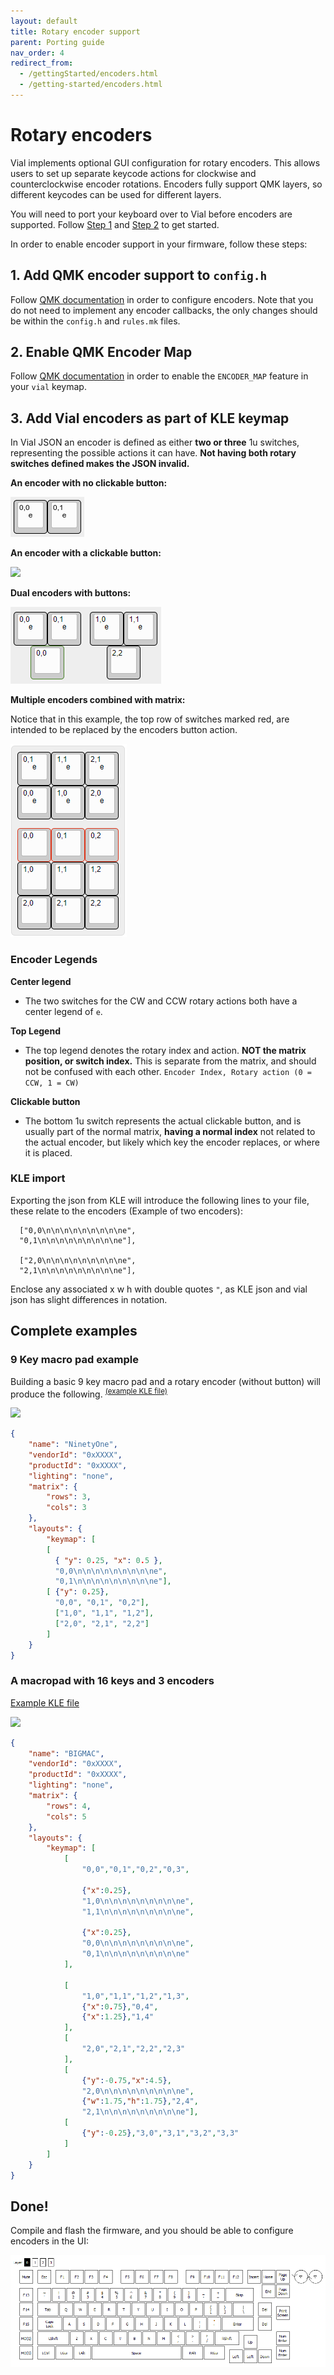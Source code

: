 ```yaml
---
layout: default
title: Rotary encoder support
parent: Porting guide
nav_order: 4
redirect_from:
  - /gettingStarted/encoders.html
  - /getting-started/encoders.html
---
```



# Rotary encoders

Vial implements optional GUI configuration for rotary encoders. This allows users to set up  separate keycode actions for clockwise and counterclockwise encoder rotations. Encoders fully support QMK layers, so different keycodes can be used for different layers.

You will need to port your keyboard over to Vial before encoders are supported. Follow [Step 1](/porting-to-via.md) and [Step 2](/porting-to-vial.md) to get started.

In order to enable encoder support in your firmware, follow these steps:

## 1. Add QMK encoder support to `config.h`

Follow [QMK documentation](https://docs.qmk.fm/#/feature_encoders?id=encoders) in order to configure encoders. Note that you do not need to implement any encoder callbacks, the only changes should be within the `config.h` and `rules.mk` files.

## 2. Enable QMK Encoder Map

Follow [QMK documentation](https://docs.qmk.fm/#/feature_encoders?id=encoder-map) in order to enable the `ENCODER_MAP` feature in your `vial` keymap.

## 3. Add Vial encoders as part of KLE keymap

In Vial JSON an encoder is defined as either **two or three** 1u switches, representing the possible actions it can have. 
**Not having both rotary switches defined makes the JSON invalid.**


**An encoder with no clickable button:**

![](../img/encoders-kle.png)

**An encoder with a clickable button:**

![](../img/encoders-kle2.png)

**Dual encoders with buttons:**

![](../img/dual-encoders-kle.png)

**Multiple encoders combined with matrix:**

Notice that in this example, the top row of switches marked red, are intended to be replaced by the encoders button action.

![](../img/multiple-encoders-kle.png)

### Encoder Legends
**Center legend**
- The two switches for the CW and CCW rotary actions both have a center legend of `e`.
 
**Top Legend**
- The top legend denotes the rotary index and action. **NOT the matrix position, or switch index.** This is separate from the matrix, and should not be confused with each other. `Encoder Index, Rotary action (0 = CCW, 1 = CW)`

**Clickable button**
- The bottom 1u switch represents the actual clickable button, and is usually part of the normal matrix, **having a normal index** not related to the actual encoder, but likely which key the encoder replaces, or where it is placed.


### KLE import
Exporting the json from KLE will introduce the following lines to your file, these relate to the encoders (Example of two encoders):
```
  ["0,0\n\n\n\n\n\n\n\n\ne",
  "0,1\n\n\n\n\n\n\n\n\ne"],
  
  ["2,0\n\n\n\n\n\n\n\n\ne",
  "2,1\n\n\n\n\n\n\n\n\ne"],
```
Enclose any associated x w h with double quotes `"`, as KLE json and vial json has slight differences in notation.


## Complete examples

### **9 Key macro pad example**
Building a basic 9 key macro pad and a rotary encoder (without button) will produce the following. <sup>[(example KLE file)](http://www.keyboard-layout-editor.com/#/gists/f6c1df29df0d44744d9a4dafe26178ef)</sup>

![](../img/basic-91.png)

```json
{
    "name": "NinetyOne",
    "vendorId": "0xXXXX",
    "productId": "0xXXXX",
    "lighting": "none",
    "matrix": {
        "rows": 3,
        "cols": 3
    },
    "layouts": {
        "keymap": [
        [
          { "y": 0.25, "x": 0.5 },
          "0,0\n\n\n\n\n\n\n\n\ne",
          "0,1\n\n\n\n\n\n\n\n\ne"],
        [ {"y": 0.25},
          "0,0", "0,1", "0,2"],
          ["1,0", "1,1", "1,2"],
          ["2,0", "2,1", "2,2"]
        ]
    }
}

```
### A macropad with 16 keys and 3 encoders

[Example KLE file](http://www.keyboard-layout-editor.com/##@@=0,0&=0,1&=0,2&=0,3&_x:0.25%3B&=0,0%0A%0A%0A%0A%0A%0A%0A%0A%0Ae&=0,1%0A%0A%0A%0A%0A%0A%0A%0A%0Ae&_x:0.25%3B&=1,0%0A%0A%0A%0A%0A%0A%0A%0A%0Ae&=1,1%0A%0A%0A%0A%0A%0A%0A%0A%0Ae%3B&@=1,0&=1,1&=1,2&=1,3&_x:0.75%3B&=0,4&_x:1.25%3B&=1,4%3B&@=2,0&=2,1&=2,2&=2,3%3B&@_y:-0.75&x:4.5%3B&=2,0%0A%0A%0A%0A%0A%0A%0A%0A%0Ae&_w:1.75&h:1.75%3B&=2,4&=2,1%0A%0A%0A%0A%0A%0A%0A%0A%0Ae%3B&@_y:-0.25%3B&=3,0&=3,1&=3,2&=3,3)

![](../img/bigmacro.png)

```json
{
    "name": "BIGMAC",
    "vendorId": "0xXXXX",
    "productId": "0xXXXX",
    "lighting": "none",
    "matrix": {
        "rows": 4,
        "cols": 5
    },
    "layouts": {
        "keymap": [
			[
				"0,0","0,1","0,2","0,3",
				
				{"x":0.25},
				"1,0\n\n\n\n\n\n\n\n\ne",
				"1,1\n\n\n\n\n\n\n\n\ne",
			
				{"x":0.25},
				"0,0\n\n\n\n\n\n\n\n\ne",
				"0,1\n\n\n\n\n\n\n\n\ne"
			],
			
			[
				"1,0","1,1","1,2","1,3",
				{"x":0.75},"0,4",
				{"x":1.25},"1,4"
			],
			[
				"2,0","2,1","2,2","2,3"
			],
			[
				{"y":-0.75,"x":4.5},
				"2,0\n\n\n\n\n\n\n\n\ne",
				{"w":1.75,"h":1.75},"2,4",
				"2,1\n\n\n\n\n\n\n\n\ne"],
			[
				{"y":-0.25},"3,0","3,1","3,2","3,3"
			]
        ]
    }
}
```


## Done!

Compile and flash the firmware, and you should be able to configure encoders in the UI:

![](../img/encoders-ui.png)
